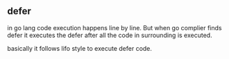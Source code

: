 ## defer

in go lang code execution happens line by line. But when go complier finds defer it executes the defer after all the code in surrounding is executed.

basically it follows lifo style to execute defer code.